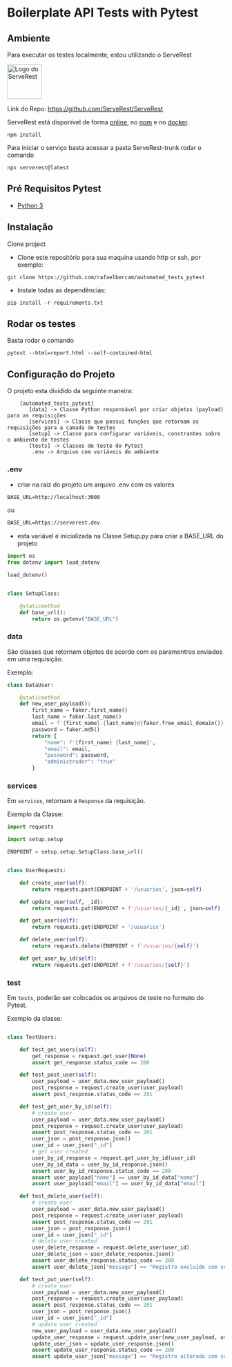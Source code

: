 # __Boilerplate API Tests with Pytest__

## __Ambiente__
Para executar os testes localmente, estou utilizando o ServeRest

<p align="left">
 <img alt="Logo do ServeRest" src="https://user-images.githubusercontent.com/29241659/115161869-6a017e80-a076-11eb-9bbe-c391eff410db.png" height="80">
</p>

Link do Repo: https://github.com/ServeRest/ServeRest

ServeRest está disponível de forma [online](https://serverest.dev), no [npm](https://www.npmjs.com/package/serverest) e no [docker](https://hub.docker.com/r/paulogoncalvesbh/serverest/).
```
npm install
```
Para iniciar o serviço basta acessar a pasta ServeRest-trunk rodar o comando
```
npx serverest@latest

```

## Pré Requisitos Pytest

- [Python 3](https://www.python.org/)


## Instalação

Clone project

- Clone este repositório para sua maquina usando http or ssh, por exemplo:

`git clone https://github.com/rafaelbercam/automated_tests_pytest`

- Instale todas as dependências:


`pip install -r requirements.txt`

## __Rodar os testes__
Basta rodar o comando
```
pytest --html=report.html --self-contained-html  
```

## __Configuração do Projeto__

O projeto esta dividido da seguinte maneira:



        [automated_tests_pytest]
           [data] -> Classe Python responsável por criar objetos (payload) para as requisições
           [services] -> Classe que possui funções que retornam as requisições para a camada de testes
           [setup] -> Classe para configurar variáveis, constrantes sobre o ambiente de testes
           [tests] -> Classes de teste do Pytest
            .env -> Arquivo com variáveis de ambiente

### __.env__

* criar na raiz do projeto um arquivo .env com os valores

```txt
BASE_URL=http://localhost:3000
```
ou
```txt
BASE_URL=https://serverest.dev
```

* esta variável é inicializada na Classe Setup.py para criar a BASE_URL do projeto

```python
import os
from dotenv import load_dotenv

load_dotenv()


class SetupClass:

    @staticmethod
    def base_url():
        return os.getenv("BASE_URL")

```

### __data__
São classes que retornam objetos de acordo com os paramentros enviados em uma requisição.

Exemplo:

```python
class DataUser:

    @staticmethod
    def new_user_payload():
        first_name = faker.first_name()
        last_name = faker.last_name()
        email = f'{first_name}.{last_name}@{faker.free_email_domain()}'
        password = faker.md5()
        return {
            "nome": f'{first_name} {last_name}',
            "email": email,
            "password": password,
            "administrador": "true"
        }

```

### __services__

Em `services`, retornam a `Response` da requisição.

Exemplo da Classe:

```python
import requests

import setup.setup

ENDPOINT = setup.setup.SetupClass.base_url()


class UserRequests:

    def create_user(self):
        return requests.post(ENDPOINT + '/usuarios', json=self)

    def update_user(self, _id):
        return requests.put(ENDPOINT + f'/usuarios/{_id}', json=self)

    def get_user(self):
        return requests.get(ENDPOINT + '/usuarios')

    def delete_user(self):
        return requests.delete(ENDPOINT + f'/usuarios/{self}')

    def get_user_by_id(self):
        return requests.get(ENDPOINT + f'/usuarios/{self}')

```


### __test__
Em ``tests``, poderão ser colocados os arquivos de teste no formato do Pytest.


Exemplo da classe:

```python

class TestUsers:

    def test_get_users(self):
        get_response = request.get_user(None)
        assert get_response.status_code == 200

    def test_post_user(self):
        user_payload = user_data.new_user_payload()
        post_response = request.create_user(user_payload)
        assert post_response.status_code == 201

    def test_get_user_by_id(self):
        # create user
        user_payload = user_data.new_user_payload()
        post_response = request.create_user(user_payload)
        assert post_response.status_code == 201
        user_json = post_response.json()
        user_id = user_json["_id"]
        # get user created
        user_by_id_response = request.get_user_by_id(user_id)
        user_by_id_data = user_by_id_response.json()
        assert user_by_id_response.status_code == 200
        assert user_payload["nome"] == user_by_id_data["nome"]
        assert user_payload["email"] == user_by_id_data["email"]

    def test_delete_user(self):
        # create user
        user_payload = user_data.new_user_payload()
        post_response = request.create_user(user_payload)
        assert post_response.status_code == 201
        user_json = post_response.json()
        user_id = user_json["_id"]
        # delete user created
        user_delete_response = request.delete_user(user_id)
        user_delete_json = user_delete_response.json()
        assert user_delete_response.status_code == 200
        assert user_delete_json["message"] == "Registro excluído com sucesso"

    def test_put_user(self):
        # create user
        user_payload = user_data.new_user_payload()
        post_response = request.create_user(user_payload)
        assert post_response.status_code == 201
        user_json = post_response.json()
        user_id = user_json["_id"]
        # update user created
        new_user_payload = user_data.new_user_payload()
        update_user_response = request.update_user(new_user_payload, user_id)
        update_user_json = update_user_response.json()
        assert update_user_response.status_code == 200
        assert update_user_json["message"] == "Registro alterado com sucesso"

```
